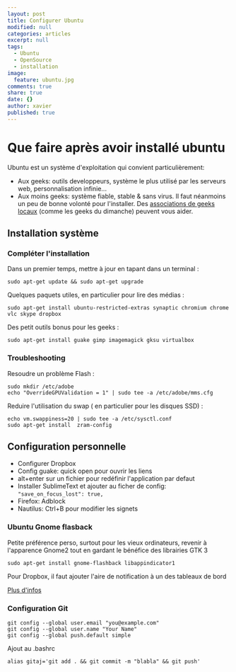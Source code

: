 ```yaml
---
layout: post
title: Configurer Ubuntu
modified: null
categories: articles
excerpt: null
tags: 
  - Ubuntu
  - OpenSource
  - installation
image: 
  feature: ubuntu.jpg
comments: true
share: true
date: {}
author: xavier
published: true
---
```


# Que faire après avoir installé ubuntu

Ubuntu est un système d'exploitation qui convient particulièrement:

* Aux geeks: outils developpeurs, système le plus utilisé par les serveurs web, personnalisation infinie...
* Aux moins geeks: système fiable, stable & sans virus. Il faut néanmoins un peu de bonne volonté pour l'installer. Des [associations de geeks locaux](https://aful.org/gul) (comme les geeks du dimanche) peuvent vous aider.

## Installation système

###  Compléter l'installation

Dans un premier temps, mettre à jour en tapant dans un terminal :

    sudo apt-get update && sudo apt-get upgrade

Quelques paquets utiles, en particulier pour lire des médias :

    sudo apt-get install ubuntu-restricted-extras synaptic chromium chrome vlc skype dropbox

Des petit outils bonus pour les geeks :

    sudo apt-get install guake gimp imagemagick gksu virtualbox

### Troubleshooting

Resoudre un problème Flash :

    sudo mkdir /etc/adobe
    echo "OverrideGPUValidation = 1" | sudo tee -a /etc/adobe/mms.cfg

Reduire l'utilisation du swap ( en particulier pour les disques SSD) :

	echo vm.swappiness=20 | sudo tee -a /etc/sysctl.conf
	sudo apt-get install  zram-config 

## Configuration personnelle

* Configurer Dropbox
* Config guake: quick open pour ouvrir les liens
* alt+enter sur un fichier pour redéfinir l'application par defaut
* Installer SublimeText et ajouter au ficher de config: `"save_on_focus_lost": true,`
* Firefox: Adblock
* Nautilus: Ctrl+B pour modifier les signets

### Ubuntu Gnome flasback

Petite préférence perso, surtout pour les vieux ordinateurs, revenir à l'apparence Gnome2 tout en gardant le bénéfice des librairies GTK 3

	sudo apt-get install gnome-flashback libappindicator1

Pour Dropbox, il faut ajouter l'aire de notification à un des tableaux de bord

[Plus d'infos](http://www.binarytides.com/install-gnome-flashback-ubuntu/)

### Configuration Git
    git config --global user.email "you@example.com"
    git config --global user.name "Your Name"
    git config --global push.default simple

Ajout au .bashrc

    alias gitaj='git add . && git commit -m "blabla" && git push'
